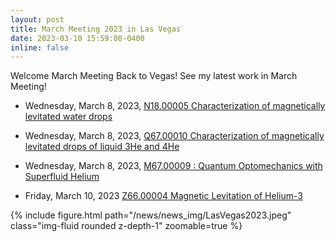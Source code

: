 ```yaml
---
layout: post
title: March Meeting 2023 in Las Vegas
date: 2023-03-10 15:59:00-0400
inline: false
---
```

Welcome March Meeting Back to Vegas!
See my latest work in March Meeting!

- Wednesday, March 8, 2023,
  [N18.00005 Characterization of magnetically levitated water drops](https://meetings.aps.org/Meeting/MAR23/Session/N18.5)

- Wednesday, March 8, 2023,
  [Q67.00010 Characterization of magnetically levitated drops of liquid 3He and 4He](https://meetings.aps.org/Meeting/MAR23/Session/Q67.10)

- Wednesday, March 8, 2023,
  [M67.00009 : Quantum Optomechanics with Superfluid Helium](https://meetings.aps.org/Meeting/MAR23/Session/M67.9)

- Friday, March 10, 2023
  [Z66.00004 Magnetic Levitation of Helium-3](https://meetings.aps.org/Meeting/MAR23/Session/Z66.4)

<div class="row mt-6">
    <div class="col-sm mt-3 mt-md-0">
        {% include figure.html path="/news/news_img/LasVegas2023.jpeg" class="img-fluid rounded z-depth-1" zoomable=true %}
    </div>
</div>
